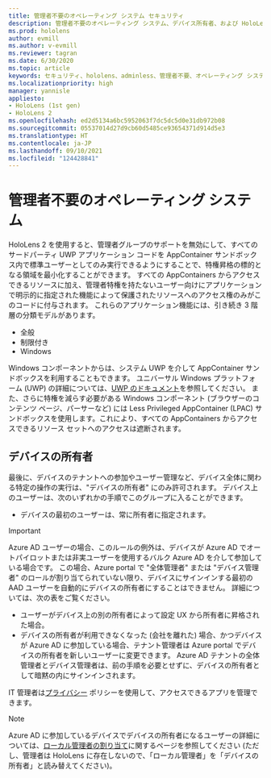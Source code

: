 ```yaml
---
title: 管理者不要のオペレーティング システム セキュリティ
description: 管理者不要のオペレーティング システム、デバイス所有者、および HoloLens Mixed Reality デバイスでのセキュリティについて説明します。
ms.prod: hololens
author: evmill
ms.author: v-evmill
ms.reviewer: tagran
ms.date: 6/30/2020
ms.topic: article
keywords: セキュリティ、hololens、adminless、管理者不要、オペレーティング システム、管理者不要のオペレーティング システム、管理 os、管理者不要の os、hololens 2、hololens2 セキュリティ、
ms.localizationpriority: high
manager: yannisle
appliesto:
- HoloLens (1st gen)
- HoloLens 2
ms.openlocfilehash: ed2d5134a6bc5952063f7dc5dc5d0e31db972b08
ms.sourcegitcommit: 05537014d27d9cb60d5485ce93654371d914d5e3
ms.translationtype: HT
ms.contentlocale: ja-JP
ms.lasthandoff: 09/10/2021
ms.locfileid: "124428841"
---
```

# <a name="admin-less-operating-system"></a>管理者不要のオペレーティング システム

HoloLens 2 を使用すると、管理者グループのサポートを無効にして、すべてのサードパーティ UWP アプリケーション コードを AppContainer サンドボックス内で標準ユーザーとしてのみ実行できるようにすることで、特権昇格の標的となる領域を最小化することができます。 すべての AppContainers からアクセスできるリソースに加え、管理者特権を持たないユーザー向けにアプリケーションで明示的に指定された機能によって保護されたリソースへのアクセス権のみがこのコードに付与されます。
これらのアプリケーション機能には、引き続き 3 階層の分類モデルがあります。
  * 全般
  * 制限付き
  * Windows

Windows コンポーネントからは、システム UWP を介して AppContainer サンドボックスを利用することもできます。 ユニバーサル Windows プラットフォーム (UWP) の詳細については、[UWP のドキュメント](/windows/uwp/)を参照してください。 また、さらに特権を減らす必要がある Windows コンポーネント (ブラウザーのコンテンツ ページ、パーサーなど) には Less Privileged AppContainer (LPAC) サンドボックスを使用します。これにより、すべての AppContainers からアクセスできるリソース セットへのアクセスは遮断されます。

## <a name="device-owner"></a>デバイスの所有者

最後に、デバイスのテナントへの参加やユーザー管理など、デバイス全体に関わる特定の操作の実行は、"デバイスの所有者" にのみ許可されます。 デバイス上のユーザーは、次のいずれかの手順でこのグループに入ることができます。
  * デバイスの最初のユーザーは、常に所有者に指定されます。 
> [!IMPORTANT]
>Azure AD ユーザーの場合、このルールの例外は、デバイスが Azure AD でオートパイロットまたは非実ユーザーを使用するバルク Azure AD を介して参加している場合です。 この場合、Azure portal で "全体管理者" または "デバイス管理者" のロールが割り当てられていない限り、デバイスにサインインする最初の AAD ユーザーを自動的にデバイスの所有者にすることはできません。 詳細については、次の表をご覧ください。  

  * ユーザーがデバイス上の別の所有者によって設定 UX から所有者に昇格された場合。
  * デバイスの所有者が利用できなくなった (会社を離れた) 場合、かつデバイスが Azure AD に参加している場合、テナント管理者は Azure portal でデバイスの所有者を新しいユーザーに変更できます。 Azure AD テナントの全体管理者とデバイス管理者は、前の手順を必要とせずに、デバイスの所有者として暗黙の内にサインインされます。  

 IT 管理者は[プライバシー](/windows/client-management/mdm/policy-csp-privacy) ポリシーを使用して、アクセスできるアプリを管理できます。 

> [!NOTE]
> Azure AD に参加しているデバイスでデバイスの所有者になるユーザーの詳細については、[ローカル管理者の割り当て](/azure/active-directory/devices/assign-local-admin)に関するページを参照してください (ただし、管理者は HoloLens に存在しないので、「ローカル管理者」を「デバイスの所有者」と読み替えてください)。